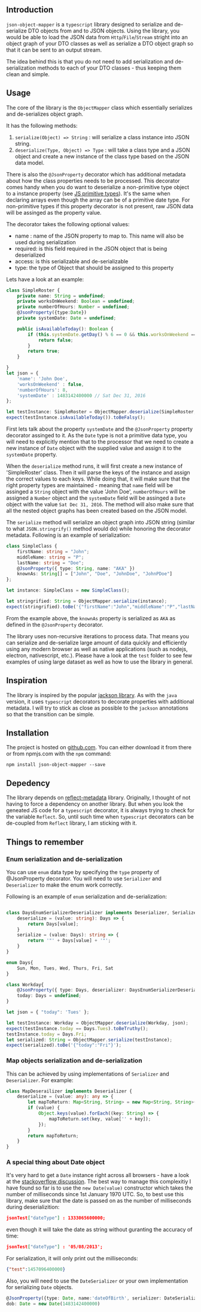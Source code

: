 ## Introduction
`json-object-mapper` is a `typescript` library designed to serialize and 
de-serialize DTO objects from and to JSON objects. Using the library, you would 
be able to load the JSON data from `Http`/`File`/`Stream` stright 
into an object graph of your DTO classes as well as serialize a DTO object graph 
so that it can be sent to an output stream. 

The idea behind this is that you do not need to add serialization and 
de-serialization methods to each of your DTO classes - thus keeping them clean 
and simple.

## Usage

The core of the library is the `ObjectMapper` class which essentially serializes and
de-serializes object graph.

It has the following methods:


1. `serialize(Object) => String` : will serialize a class instance into JSON string.
2. `deserialize(Type, Object) => Type` : will take a class type and a JSON object
and create a new instance of the class type based on the JSON data model.

There is also the `@JsonProperty` decorator which has additional metadata about
how the class properties needs to be processed. This decorator comes handy when
you do want to deserialize a non-primitive type object to a instance property
(see [JS primitive types](https://developer.mozilla.org/en-US/docs/Web/JavaScript/Data_structures#Primitive_values)).
It's the same when declaring arrays even though the array can be of a primitive date type.
For non-primitive types if this property decorator is not present, raw JSON data
will be assinged as the property value.

The decorator takes the following optional values:
* name : name of the JSON property to map to. This name will also be used during serialization
* required: is this field required in the JSON object that is being deserialized
* access: is this serializable and de-serializable
* type: the type of Object that should be assigned to this property

Lets have a look at an example:

```typescript
class SimpleRoster {
    private name: String = undefined;
    private worksOnWeekend: Boolean = undefined;
    private numberOfHours: Number = undefined;
    @JsonProperty({type:Date})
    private systemDate: Date = undefined;

    public isAvailableToday(): Boolean {
        if (this.systemDate.getDay() % 6 == 0 && this.worksOnWeekend == false) {
            return false;
        }
        return true;
    }

}
let json = {
    'name': 'John Doe',
    'worksOnWeekend' : false,
    'numberOfHours': 8,
    'systemDate' : 1483142400000 // Sat Dec 31, 2016
};

let testInstance: SimpleRoster = ObjectMapper.deserialize(SimpleRoster, json);
expect(testInstance.isAvailableToday()).toBeFalsy();
```

First lets talk about the property `systemDate` and the `@JsonProperty` property decorator assinged 
to it. As the `Date` type is not a primitive data type, you will need to explicitly mention that 
to the processor that we need to create a new instance of `Date` object with the supplied value and
assign it to the `systemDate` property.

When the `deserialize` method runs, it will first create a new instance of 'SimpleRoster' class.
Then it will parse the keys of the instance and assign the correct values to 
each keys. While doing that, it will make sure that the right property types are maintained -
meaning that `name` field will be assinged a `String` object with the value 'John Doe', `numberOfHours` will be assigned
a `Number` object and the `systemDate` field will be assinged a `Date` object with the value
`Sat Dec 31, 2016`. The method will also make sure that all the nested object graphs has been
created based on the JSON model.

The `serialize` method will serialize an object graph into JSON string (similar to what `JSON.stringrify()`
method would do) while honoring the decorator metadata. Following is an example of serialization:

```typescript
class SimpleClass {
    firstName: string = "John";
    middleName: string = "P";
    lastName: string = "Doe";
    @JsonProperty({ type: String, name: "AKA" })
    knownAs: String[] = ["John", "Doe", "JohnDoe", "JohnPDoe"]
};

let instance: SimpleClass = new SimpleClass();

let stringrified: String = ObjectMapper.serialize(instance);
expect(stringrified).toBe('{"firstName":"John","middleName":"P","lastName":"Doe","AKA":["John","Doe","JohnDoe","JohnPDoe"]}');
```

From the example above, the `knownAs` property is serialized as `AKA` as defined in the `@JsonProperty` 
decorator.

The library uses non-recursive iterations to process data. That means you can 
serialize and de-serialize large amount of data quickly and efficiently using any 
modern browser as well as native applications (such as nodejs, electron, 
nativescript, etc.). Please have a look at the `test` folder to see few examples
of using large dataset as well as how to use the library in general. 


## Inspiration
The library is inspired by the popular [jackson library](http://wiki.fasterxml.com/JacksonHome).
As with the `java` version, it uses `typescript` decorators to decorate properties with additional metadata.
I will try to stick as close as possible to the `jackson` annotations so that the transition can be simple.

## Installation
The project is hosted on [github.com](https://github.com/shakilsiraj/json-object-mapper). You can either download it from there or from npmjs.com with the `npm` command:
```
npm install json-object-mapper --save
```
## Depedency
The library depends on [reflect-metadata](https://www.npmjs.com/package/reflect-metadata) library. 
Originally, I thought of not having to force a dependency on another library.
But when you look the geneated JS code for a `typescript` decorator, 
it is always trying to check for the variable `Reflect`. So, until such time when
`typescript` decorators can be de-coupled from `Reflect` library, I am sticking with it.

## Things to remember
### Enum serialization and de-serialization
You can use `enum` data type by specifying the `type` property of @JsonProperty decorator.
You will need to use `Serializer` and `Deserializer` to make the enum work correctly.

Following is an example of `enum` serialization and de-serialization:

```typescript

class DaysEnumSerializerDeserializer implements Deserializer, Serializer{
    deserialize = (value: string): Days => {
        return Days[value];
    }
    serialize = (value: Days): string => {
        return '"' + Days[value] + '"';
    }
}

enum Days{
    Sun, Mon, Tues, Wed, Thurs, Fri, Sat
}  

class Workday{
    @JsonProperty({ type: Days, deserializer: DaysEnumSerializerDeserializer, serializer: DaysEnumSerializerDeserializer})
    today: Days = undefined;
}        

let json = { "today": 'Tues' };

let testInstance: Workday = ObjectMapper.deserialize(Workday, json);
expect(testInstance.today == Days.Tues).toBeTruthy();
testInstance.today = Days.Fri;
let serialized: String = ObjectMapper.serialize(testInstance);
expect(serialized).toBe('{"today":"Fri"}');

```

### Map objects serialization and de-serialization
This can be achieved by using implementations of `Serializer` and `Deserializer`. For example:

```typescript
class MapDeserailizer implements Deserializer {
    deserialize = (value: any): any => {
        let mapToReturn: Map<String, String> = new Map<String, String>();
        if (value) {
            Object.keys(value).forEach((key: String) => {
                mapToReturn.set(key, value['' + key]);
            });
        }
        return mapToReturn;
    }
}

```

### A special thing about Date object
It's very hard to get a `Date` instance right across all browsers - 
have a look at the [stackoverflow discussion](http://stackoverflow.com/questions/2587345/why-does-date-parse-give-incorrect-results).
The best way to manage this complexitiy I have found so far is to use the 
`new Date(value)` constructor which takes the number of milliseconds since 
1st January 1970 UTC. So, to best use this library, make sure that the date is 
passed on as the number of milliseconds during deserializition:
```json
jsonTest["dateType"] : 1333065600000;
```
even though it will take the date as string without guranting the accuracy of time:
```json
jsonTest["dateType"] : '05/08/2013';
```
For serialization, it will only print out the milliseconds:
```json
{"test":1457096400000}
```
Also, you will need to use the `DateSerializer` or your own implementation for serializing `Date` objects. 
```typescript
@JsonProperty({type: Date, name:'dateOfBirth', serializer: DateSerializer})
dob: Date = new Date(1483142400000)
```


